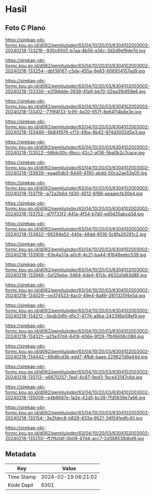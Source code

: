 # Hasil

## Foto C Plano

https://sirekap-obj-formc.kpu.go.id/d062/pemilu/pdpr/63/04/10/20/03/6304102003002-20240218-133216--930c6505-b7aa-4b58-a36c-3d2d9ef9de7d.jpg

https://sirekap-obj-formc.kpu.go.id/d062/pemilu/pdpr/63/04/10/20/03/6304102003002-20240218-133254--dbf38167-c5de-455a-9e83-606954157ad9.jpg

https://sirekap-obj-formc.kpu.go.id/d062/pemilu/pdpr/63/04/10/20/03/6304102003002-20240218-133330--e3194dde-3939-41a9-be70-02ea3fb959e6.jpg

https://sirekap-obj-formc.kpu.go.id/d062/pemilu/pdpr/63/04/10/20/03/6304102003002-20240218-133412--779f4f33-1c95-4e20-957f-8e64114b8e3e.jpg

https://sirekap-obj-formc.kpu.go.id/d062/pemilu/pdpr/63/04/10/20/03/6304102003002-20240218-133449--6b84f676-cf13-41ba-8b42-974d3002d5e3.jpg

https://sirekap-obj-formc.kpu.go.id/d062/pemilu/pdpr/63/04/10/20/03/6304102003002-20240218-133522--fd6dc00c-6bcc-42c2-af36-5ba0b2c7cace.jpg

https://sirekap-obj-formc.kpu.go.id/d062/pemilu/pdpr/63/04/10/20/03/6304102003002-20240218-133639--eaad5db3-6449-4190-abdd-50ca2ae53e05.jpg

https://sirekap-obj-formc.kpu.go.id/d062/pemilu/pdpr/63/04/10/20/03/6304102003002-20240218-133719--a72a2b6d-fd30-4012-8166-aeaaecfe30e4.jpg

https://sirekap-obj-formc.kpu.go.id/d062/pemilu/pdpr/63/04/10/20/03/6304102003002-20240218-133752--d7f733f2-441a-4f54-b7d0-ed0d35abcd3d.jpg

https://sirekap-obj-formc.kpu.go.id/d062/pemilu/pdpr/63/04/10/20/03/6304102003002-20240218-133832--66294e52-440e-48dd-8516-5c8fa26291c2.jpg

https://sirekap-obj-formc.kpu.go.id/d062/pemilu/pdpr/63/04/10/20/03/6304102003002-20240218-133908--63e4a37a-a0c6-4c21-ba44-81648eebc539.jpg

https://sirekap-obj-formc.kpu.go.id/d062/pemilu/pdpr/63/04/10/20/03/6304102003002-20240218-133948--0a125ebe-3464-4de4-87cb-4632a1d83d88.jpg

https://sirekap-obj-formc.kpu.go.id/d062/pemilu/pdpr/63/04/10/20/03/6304102003002-20240218-134029--ce374523-8ac0-49e4-8a89-2811325f4e5d.jpg

https://sirekap-obj-formc.kpu.go.id/d062/pemilu/pdpr/63/04/10/20/03/6304102003002-20240218-134212--0edb3dfb-d5c7-4774-a8ba-242396e59ef9.jpg

https://sirekap-obj-formc.kpu.go.id/d062/pemilu/pdpr/63/04/10/20/03/6304102003002-20240218-134321--a25e37d4-6419-406e-9f29-7fb16606c086.jpg

https://sirekap-obj-formc.kpu.go.id/d062/pemilu/pdpr/63/04/10/20/03/6304102003002-20240218-134442--66d6cd3b-edd7-4fb8-baee-229627d9a44d.jpg

https://sirekap-obj-formc.kpu.go.id/d062/pemilu/pdpr/63/04/10/20/03/6304102003002-20240218-135113--e6670257-7ea1-4c87-9ed3-1bce43147c8d.jpg

https://sirekap-obj-formc.kpu.go.id/d062/pemilu/pdpr/63/04/10/20/03/6304102003002-20240218-135009--e4b9687e-1a2e-42d5-bc39-7fd5839e7a66.jpg

https://sirekap-obj-formc.kpu.go.id/d062/pemilu/pdpr/63/04/10/20/03/6304102003002-20240218-135154--3e2fdec8-b829-433a-9521-34f04fedfc40.jpg

https://sirekap-obj-formc.kpu.go.id/d062/pemilu/pdpr/63/04/10/20/03/6304102003002-20240218-135250--ff2fb04f-0b09-47d4-acc7-2d388538dbd9.jpg


## Metadata

| Key        | Value               |
| ---------- | ------------------- |
| Time Stamp | 2024-02-19 06:21:02 |
| Kode Dapil | 6301                |



